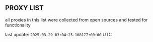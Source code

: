 ## PROXY LIST

all proxies in this list were collected from open sources and tested for functionality

last update: `2025-03-29 03:04:25.108177+00:00` UTC